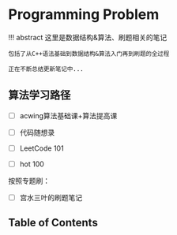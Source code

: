 # Programming Problem

!!! abstract 
    这里是数据结构&算法、刷题相关的笔记
    
    包括了从C++语法基础到数据结构&算法入门再到刷题的全过程
    
    正在不断总结更新笔记中...

## 算法学习路径

- [ ] acwing算法基础课+算法提高课
- [ ] 代码随想录
- [ ] LeetCode 101
- [ ] hot 100


按照专题刷：

- [ ] 宫水三叶的刷题笔记


## Table of Contents
